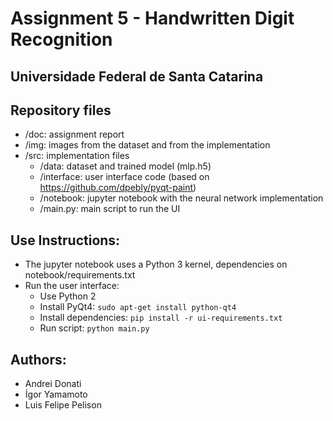 # Assignment 5 - Handwritten Digit Recognition
## Universidade Federal de Santa Catarina

## Repository files
- /doc: assignment report
- /img: images from the dataset and from the implementation
- /src: implementation files
    - /data: dataset and trained model (mlp.h5)
    - /interface: user interface code (based on https://github.com/dpebly/pyqt-paint)
    - /notebook: jupyter notebook with the neural network implementation
    - /main.py: main script to run the UI

## Use Instructions:
- The jupyter notebook uses a Python 3 kernel, dependencies on notebook/requirements.txt
- Run the user interface:
    - Use Python 2
    - Install PyQt4: `sudo apt-get install python-qt4`
    - Install dependencies: `pip install -r ui-requirements.txt`
    - Run script: `python main.py`

## Authors:
- Andrei Donati
- Ígor Yamamoto
- Luis Felipe Pelison
